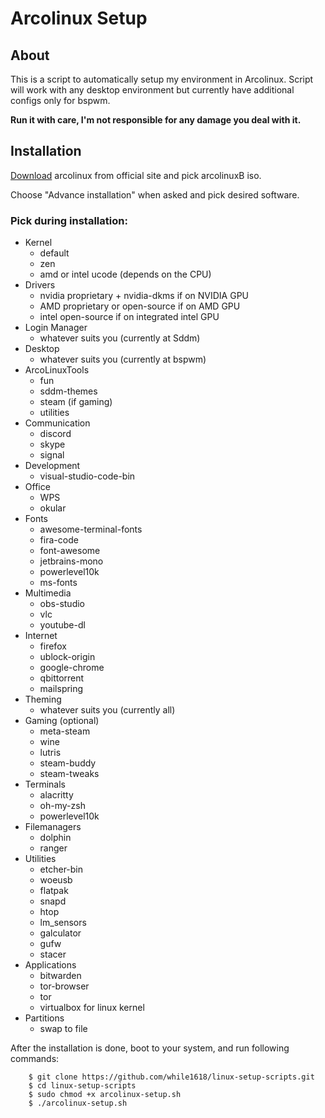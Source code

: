 # Arcolinux Setup

## About
This is a script to automatically setup my environment in Arcolinux.
Script will work with any desktop environment but currently have additional configs only for bspwm.

__Run it with care, I'm not responsible for any damage you deal with it.__

## Installation
[Download](https://www.arcolinux.info/downloads/) arcolinux from official site and pick arcolinuxB iso.

Choose "Advance installation" when asked and pick desired software.

### Pick during installation:

- Kernel
  - default
  - zen
  - amd or intel ucode (depends on the CPU)
- Drivers
  - nvidia proprietary + nvidia-dkms if on NVIDIA GPU 
  - AMD proprietary or open-source if on AMD GPU
  - intel open-source if on integrated intel GPU
- Login Manager
  - whatever suits you (currently at Sddm)
- Desktop
  - whatever suits you (currently at bspwm)
- ArcoLinuxTools
  - fun
  - sddm-themes
  - steam (if gaming)
  - utilities
- Communication
  - discord
  - skype
  - signal
- Development
  - visual-studio-code-bin
- Office
  - WPS
  - okular
- Fonts
  - awesome-terminal-fonts
  - fira-code
  - font-awesome
  - jetbrains-mono
  - powerlevel10k
  - ms-fonts
- Multimedia
  - obs-studio
  - vlc
  - youtube-dl
- Internet
  - firefox
  - ublock-origin
  - google-chrome
  - qbittorrent
  - mailspring
- Theming
  - whatever suits you (currently all)
- Gaming (optional)
  - meta-steam
  - wine
  - lutris
  - steam-buddy
  - steam-tweaks
- Terminals
  - alacritty
  - oh-my-zsh
  - powerlevel10k
- Filemanagers
  - dolphin
  - ranger
- Utilities
  - etcher-bin
  - woeusb
  - flatpak
  - snapd
  - htop
  - lm_sensors
  - galculator
  - gufw
  - stacer
- Applications
  - bitwarden
  - tor-browser
  - tor
  - virtualbox for linux kernel
- Partitions
  - swap to file

After the installation is done, boot to your system, and run following commands:

```
    $ git clone https://github.com/while1618/linux-setup-scripts.git
    $ cd linux-setup-scripts
    $ sudo chmod +x arcolinux-setup.sh
    $ ./arcolinux-setup.sh
```